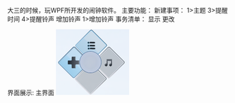 大三的时候，玩WPF所开发的闹钟软件。
主要功能：
新建事项：
1>主题
3>提醒时间
4>提醒铃声
增加铃声
1>增加铃声
事务清单：
显示
更改
 
界面展示:
主界面
![ABC](https://github.com/nonexttime/TimeDeal/blob/master/TimeDeal/timedeal.png)
